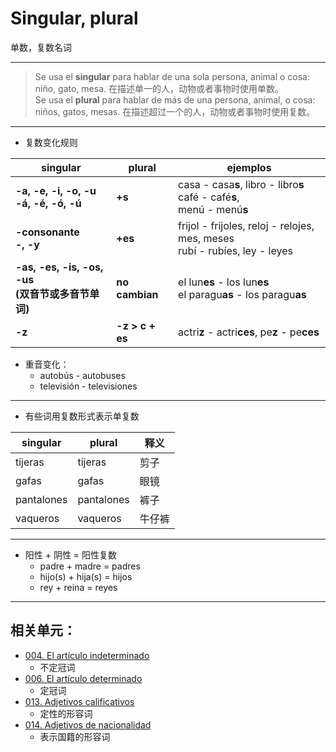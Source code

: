 # Singular, plural
单数，复数名词

----

> Se usa el **singular** para hablar de una sola persona, animal o cosa: niño, gato, mesa. 在描述单一的人，动物或者事物时使用单数。
> <br>
> Se usa el **plural** para hablar de más de una persona, animal, o cosa: niños, gatos, mesas. 在描述超过一个的人，动物或者事物时使用复数。

----

* 复数变化规则

singular | plural | ejemplos
-- | -- | --
**-a, -e, -i, -o, -u <br> -á, -é, -ó, -ú** | **+s** | casa - casa**s**, libro - libro**s** <br> café - café**s**, <br> menú - menú**s**
**-consonante <br> -, -y** | **+es** | frijol - frijoles, reloj - relojes, mes, meses <br> rubí - rubíes, ley - leyes
**-as, -es, -is, -os, -us <br> (双音节或多音节单词)** | **no cambian** | el lun**es** - los lun**es** <br> el paragu**as** - los paragu**as**
**-z** | **-z > c + es** | actri**z** - actri**ces**, pe**z** - pe**ces**

* 重音变化：
  * autobús - autobuses
  * televisión - televisiones

----

* 有些词用复数形式表示单复数

singular | plural | 释义
--- | --- | ---
tijeras | tijeras | 剪子
gafas | gafas | 眼镜
pantalones | pantalones | 裤子
vaqueros | vaqueros | 牛仔裤

----

* 阳性 + 阴性 = 阳性复数
  * padre + madre = padres
  * hijo(s) + hija(s) = hijos
  * rey + reina = reyes

----

## 相关单元：
- [004. El artículo indeterminado](004-un-una-unos-unas.md)
  - 不定冠词
- [006. El artículo determinado](006-el-la-los-las.md)
  - 定冠词
- [013. Adjetivos calificativos](013-un-coche-pequeño.md)
  - 定性的形容词
- [014. Adjetivos de nacionalidad](014-una-amiga-chilena.md)
  - 表示国籍的形容词
